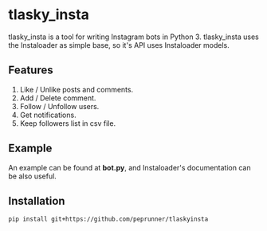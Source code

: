 # tlasky_insta

tlasky_insta is a tool for writing Instagram bots in Python 3. tlasky_insta uses the Instaloader as simple base, so it's
API uses Instaloader models.

## Features

1. Like / Unlike posts and comments.
2. Add / Delete comment.
3. Follow / Unfollow users.
4. Get notifications.
5. Keep followers list in csv file.

## Example

An example can be found at **bot.py**, and Instaloader's documentation can be also useful.

## Installation

`pip install git+https://github.com/peprunner/tlaskyinsta`

